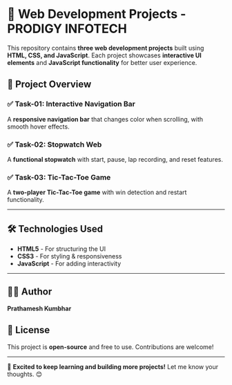 # 🚀 Web Development Projects - PRODIGY INFOTECH  

This repository contains **three web development projects** built using **HTML, CSS, and JavaScript**. Each project showcases **interactive UI elements** and **JavaScript functionality** for better user experience.  

## 📌 Project Overview  

### ✅ Task-01: Interactive Navigation Bar  
A **responsive navigation bar** that changes color when scrolling, with smooth hover effects.  


### ✅ Task-02: Stopwatch Web   
A **functional stopwatch** with start, pause, lap recording, and reset features.  
 

### ✅ Task-03: Tic-Tac-Toe Game  
A **two-player Tic-Tac-Toe game** with win detection and restart functionality.  

---

## 🛠 Technologies Used  
- **HTML5** - For structuring the UI  
- **CSS3** - For styling & responsiveness  
- **JavaScript** - For adding interactivity  

---

## 👨‍💻 Author  
**Prathamesh Kumbhar**  

## 📜 License  
This project is **open-source** and free to use. Contributions are welcome!  

---

🚀 **Excited to keep learning and building more projects!** Let me know your thoughts. 😊  

